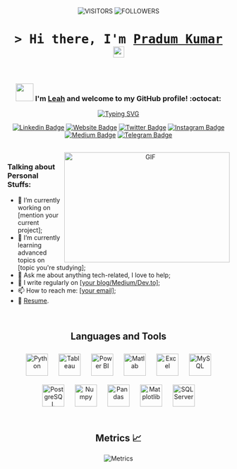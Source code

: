 <div align="center">

<img alt="VISITORS" src="https://komarev.com/ghpvc/?username=ndleah&style=flat&labelColor=red&logo=github&label=PROFILE+VIEWS&color=971901"/>
<img alt="FOLLOWERS" src="https://img.shields.io/github/followers/ndleah?color=971901&logo=githubb&label=FOLLOWERS"/>

<h1><samp>&gt; Hi there, I'm <a href="https://gkassym.netlify.app" target="_blank">Pradum Kumar </a> <img src="https://media.giphy.com/media/hvRJCLFzcasrR4ia7z/giphy.gif" width="25"> </samp> </h1>

<br>




### <img src="https://media.giphy.com/media/WUlplcMpOCEmTGBtBW/giphy.gif" width="40"> I'm [Leah](https://www.linkedin.com/in/ndleah/) and welcome to my GitHub profile! :octocat:

[![Typing SVG](https://readme-typing-svg.demolab.com?font=Fira+Code&pause=1000&color=CC2CF7&center=true&vCenter=true&width=594&height=38&lines=Data+Analyst+%7C%7C+Python+%26+MATLAB+Tool+Developer)](https://git.io/typing-svg)

[![Linkedin Badge](https://img.shields.io/badge/-LinkedIn-0e76a8?style=flat-square&logo=Linkedin&logoColor=white)]()
[![Website Badge](https://img.shields.io/badge/Website-3b5998?style=flat-square&logo=google-chrome&logoColor=white)]()
[![Twitter Badge](https://img.shields.io/badge/-Twitter-00acee?style=flat-square&logo=Twitter&logoColor=white)]()
[![Instagram Badge](https://img.shields.io/badge/-Instagram-e4405f?style=flat-square&logo=Instagram&logoColor=white)]()
[![Medium Badge](https://img.shields.io/badge/medium-%2312100E.svg?&style=for-square&logo=medium&logoColor=white)]()
[![Telegram Badge](https://img.shields.io/badge/-Telegram-0088cc?style=flat-square&logo=Telegram&logoColor=white)]()



<br>

<img align="right" height="250" width="375" alt="GIF" src="IMG/quote.gif" />


</div>

<h3>Talking about Personal Stuffs:</h3>
<ul>
    <li>🔭 I’m currently working on [mention your current project];</li>
    <li>🌱 I’m currently learning advanced topics on [topic you're studying];</li>
    <li>💬 Ask me about anything tech-related, I love to help;</li>
    <li>📝 I write regularly on <a href="[Your Medium URL]">[your blog/Medium/Dev.to]</a>;</li>
    <li>📫 How to reach me: <a href="mailto:[your-email]">[your email]</a>;</li>
    <li>📄 <a href="[Link to resume]">Resume</a>.</li>
</ul>
<br>

<div align="center">

## Languages and Tools  
<div align="center">  
<a href="https://www.python.org/" target="_blank"><img style="margin: 10px" src="https://cdn.jsdelivr.net/gh/devicons/devicon/icons/python/python-original.svg" alt="Python" height="50" /></a>  
<a href="https://www.tableau.com/" target="_blank"><img style="margin: 10px" src="https://profilinator.rishav.dev/skills-assets/tableau.svg" alt="Tableau" height="50" /></a>
<a href="https://powerbi.microsoft.com/" target="_blank"><img style="margin: 10px" src="https://upload.wikimedia.org/wikipedia/commons/c/cf/New_Power_BI_Logo.svg" alt="Power BI" height="50" /></a>  
<a href="https://www.mathworks.com/products/matlab.html" target="_blank"><img style="margin: 10px" src="https://upload.wikimedia.org/wikipedia/commons/thumb/2/21/Matlab_Logo.png/1005px-Matlab_Logo.png" alt="Matlab" height="50" /></a>   
<a href="https://www.microsoft.com/en-us/microsoft-365/excel" target="_blank"><img style="margin: 10px" src="https://upload.wikimedia.org/wikipedia/commons/thumb/7/73/Microsoft_Excel_2013-2019_logo.svg/881px-Microsoft_Excel_2013-2019_logo.svg.png" alt="Excel" height="50" /></a> 
<a href="https://www.mysql.com/" target="_blank"><img style="margin: 10px" src="https://cdn.jsdelivr.net/gh/devicons/devicon/icons/mysql/mysql-original-wordmark.svg" alt="MySQL" height="50" /></a>  
<a href="https://www.postgresql.org/" target="_blank"><img style="margin: 10px" src="https://cdn.jsdelivr.net/gh/devicons/devicon/icons/postgresql/postgresql-original-wordmark.svg" alt="PostgreSQL" height="50" /></a>
<a href="https://numpy.org/" target="_blank"><img style="margin: 10px" src="https://cdn.jsdelivr.net/gh/devicons/devicon/icons/numpy/numpy-original.svg" alt="Numpy" height="50" /></a>  
<a href="https://pandas.pydata.org/" target="_blank"><img style="margin: 10px" src="https://cdn.jsdelivr.net/gh/devicons/devicon/icons/pandas/pandas-original-wordmark.svg" alt="Pandas" height="50" /></a>  
<a href="https://matplotlib.org/" target="_blank"><img style="margin: 10px" src="https://upload.wikimedia.org/wikipedia/commons/8/84/Matplotlib_icon.svg" alt="Matplotlib" height="50" /></a>  
<a href="https://www.microsoft.com/en-us/sql-server" target="_blank"><img style="margin: 10px" src="https://cdn.jsdelivr.net/gh/devicons/devicon/icons/microsoftsqlserver/microsoftsqlserver-plain-wordmark.svg" alt="SQL Server" height="50" /></a>
</div>


<br>

## Metrics 📈
![Metrics](/github-metrics.svg)

</div>

